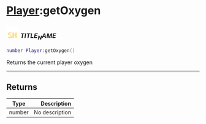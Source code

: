 # [Player](../player/README.md):getOxygen

### <img src="../../.gitbook/assets/shared.png" width="32" height="32" /> $TITLE_NAME$

```lua
number Player:getOxygen()
```

Returns the current player oxygen<br>

-----------------
## Returns

| Type   | Description |
| ------ | ----------: |
| number | No description |
